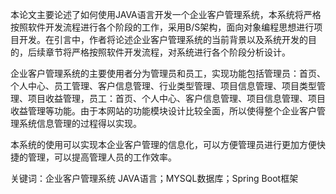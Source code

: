 本论文主要论述了如何使用JAVA语言开发一个企业客户管理系统，本系统将严格按照软件开发流程进行各个阶段的工作，采用B/S架构，面向对象编程思想进行项目开发。在引言中，作者将论述企业客户管理系统的当前背景以及系统开发的目的，后续章节将严格按照软件开发流程，对系统进行各个阶段分析设计。

企业客户管理系统的主要使用者分为管理员和员工，实现功能包括管理员：首页、个人中心、员工管理、客户信息管理、行业类型管理、项目信息管理、项目类型管理、项目收益管理，员工：首页、个人中心、客户信息管理、项目信息管理、项目收益管理等功能。由于本网站的功能模块设计比较全面，所以使得整个企业客户管理系统信息管理的过程得以实现。

本系统的使用可以实现本企业客户管理的信息化，可以方便管理员进行更加方便快捷的管理，可以提高管理人员的工作效率。

关键词：企业客户管理系统 JAVA语言；MYSQL数据库；Spring Boot框架
